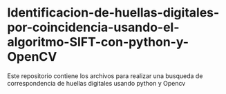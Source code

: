 # Identificacion-de-huellas-digitales-por-coincidencia-usando-el-algoritmo-SIFT-con-python-y-OpenCV
Este repositorio contiene los archivos para realizar una busqueda de correspondencia de huellas digitales usando python y Opencv
